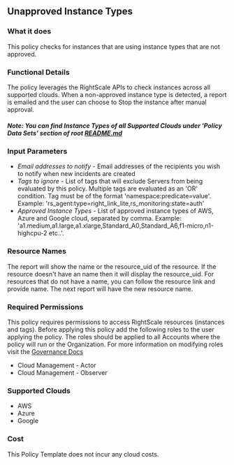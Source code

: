 ## Unapproved Instance Types

### What it does

This policy checks for instances that are using instance types that are not approved.

### Functional Details

The policy leverages the RightScale APIs to check instances across all supported clouds. When a non-approved instance type is detected, a report is emailed and the user can choose to Stop the instance after manual approval.

##### Note: You can find Instance Types of all Supported Clouds under 'Policy Data Sets' section of root [README.md](https://github.com/flexera/policy_templates/blob/master/README.md)

### Input Parameters

- *Email addresses to notify* - Email addresses of the recipients you wish to notify when new incidents are created
- *Tags to ignore* - List of tags that will exclude Servers from being evaluated by this policy. Multiple tags are evaluated as an 'OR' condition. Tag must be of the format 'namespace:predicate=value'. Example: 'rs_agent:type=right_link_lite,rs_monitoring:state=auth'
- *Approved Instance Types* - List of approved instance types of AWS, Azure and Google cloud, separated by comma. Example: 'a1.medium,a1.large,a1.xlarge,Standard_A0,Standard_A6,f1-micro,n1-highcpu-2 etc..'.

### Resource Names

The report will show the name or the resource_uid of the resource. If the resource doesn't have an name then it will display the resource_uid. For resources that do not have a name, you can follow the resource link and provide name. The next report will have the new resource name.

### Required Permissions

This policy requires permissions to access RightScale resources (instances and tags). Before applying this policy add the following roles to the user applying the policy. The roles should be applied to all Accounts where the policy will run or the Organization. For more information on modifying roles visit the [Governance Docs](https://docs.rightscale.com/cm/ref/user_roles.html)

- Cloud Management - Actor
- Cloud Management - Observer

### Supported Clouds

- AWS
- Azure
- Google

### Cost

This Policy Template does not incur any cloud costs.
